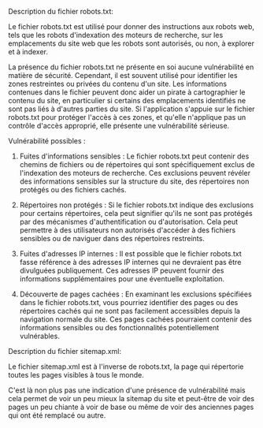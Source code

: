 Description du fichier robots.txt:

Le fichier robots.txt est utilisé pour donner des instructions aux robots web, tels que les robots d'indexation des moteurs de recherche, sur les emplacements du site web que les robots sont autorisés, ou non, à explorer et à indexer.

La présence du fichier robots.txt ne présente en soi aucune vulnérabilité en matière de sécurité. Cependant, il est souvent utilisé pour identifier les zones restreintes ou privées du contenu d'un site. Les informations contenues dans le fichier peuvent donc aider un pirate à cartographier le contenu du site, en particulier si certains des emplacements identifiés ne sont pas liés à d'autres parties du site. Si l'application s'appuie sur le fichier robots.txt pour protéger l'accès à ces zones, et qu'elle n'applique pas un contrôle d'accès approprié, elle présente une vulnérabilité sérieuse.

Vulnérabilité possibles :

1. Fuites d'informations sensibles : Le fichier robots.txt peut contenir des chemins de fichiers ou de répertoires qui sont spécifiquement exclus de l'indexation des moteurs de recherche. Ces exclusions peuvent révéler des informations sensibles sur la structure du site, des répertoires non protégés ou des fichiers cachés.
    
2. Répertoires non protégés : Si le fichier robots.txt indique des exclusions pour certains répertoires, cela peut signifier qu'ils ne sont pas protégés par des mécanismes d'authentification ou d'autorisation. Cela peut permettre à des utilisateurs non autorisés d'accéder à des fichiers sensibles ou de naviguer dans des répertoires restreints.
    
3. Fuites d'adresses IP internes : Il est possible que le fichier robots.txt fasse référence à des adresses IP internes qui ne devraient pas être divulguées publiquement. Ces adresses IP peuvent fournir des informations supplémentaires pour une éventuelle exploitation.
    
4. Découverte de pages cachées : En examinant les exclusions spécifiées dans le fichier robots.txt, vous pourriez identifier des pages ou des répertoires cachés qui ne sont pas facilement accessibles depuis la navigation normale du site. Ces pages cachées pourraient contenir des informations sensibles ou des fonctionnalités potentiellement vulnérables.
    

Description du fichier sitemap.xml:

Le fichier sitemap.xml est à l'inverse de robots.txt, la page qui répertorie toutes les pages visibles à tous le monde.

C'est là non plus pas une indication d'une présence de vulnérabilité mais cela permet de voir un peu mieux la sitemap du site et peut-être de voir des pages un peu chiante à voir de base ou même de voir des anciennes pages qui ont été remplacé ou autre.

